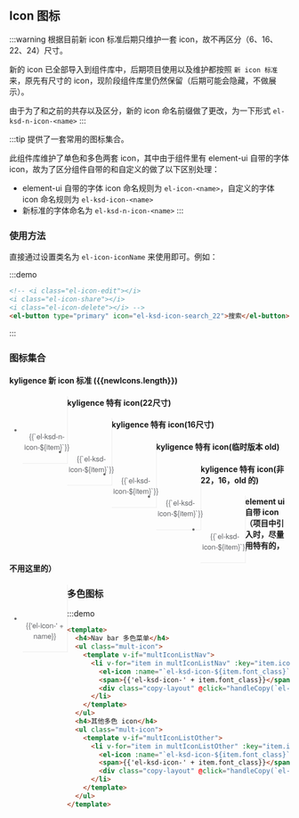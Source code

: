 <script>
  var iconList = require('examples/icon.json');
  let multIconList = require('../../../src/iconfont/iconfont.json')
  let singleIconList = require('../../../packages/theme-chalk/src/fonts/iconfont.json')
  let newSingleIconList = require('../../../packages/theme-chalk/src/fonts-new/iconfont.json')

  const customIcons = (function () {
    const icons = singleIconList.glyphs.map((item) => {
      return item.font_class
    })
    let customIcons = []
    const temp = []

    icons.map(it => it.replace(/_\d+$/, '')).forEach(item => {
      !temp.includes(item) && temp.push(item)
    })

    const list = temp.sort((a, b) => a.charAt().charCodeAt() - b.charAt().charCodeAt())
    list.forEach(item => {
      const items = icons.filter(it => it.replace(/_\d+$/, '') === item)
      customIcons = [...customIcons, ...items]
    })
    return customIcons
  })()

  const newIcons = (function () {
    return newSingleIconList.glyphs.map((item) => {
      return item.font_class
    })
  })()

  export default {
    data() {
      return {
        icons: iconList,
        multIcons: [...multIconList.glyphs],
        multIconListNav: [...multIconList.glyphs].filter((item) => {
          return item.name.indexOf('nav') > -1
        }),
        multIconListOther: [...multIconList.glyphs].filter((item) => {
          return item.name.indexOf('nav') === -1
        }),
        newIcons: newIcons,
        customIcons: customIcons,
        customIcons22: customIcons.filter((item) => {
          return item.indexOf('_22') > -1
        }),
        customIcons16: customIcons.filter((item) => {
          return item.indexOf('_16') > -1
        }),
        customIcons_old: customIcons.filter((item) => {
          return item.indexOf('_old') > -1
        }),
        customIconsTemp: customIcons.filter((item) => {
          return item.indexOf('_old') === -1 && item.indexOf('_22') === -1 && item.indexOf('_16') === -1
        })
      };
    },
    mounted () {
      console.log(this.multIconListNav)
    },
    methods: {
      handleCopy (val) {
        const tempInput = document.createElement('input')
        tempInput.value = val
        tempInput.style.opacity = 0
        document.body.appendChild(tempInput)
        tempInput.select()
        if (document.execCommand('copy')) {
          document.execCommand('copy')
          this.$message.success('复制成功')
        }
        document.body.removeChild(tempInput)
      }
    }
  }
</script>
<style>
  .demo-icon .source > i {
    color: #606266;
    margin: 0 20px;
    font-size: 1.5em;
    vertical-align: middle;
  }
  
  .demo-icon .source > button {
    margin: 0 20px;
  }

  .page-component .content > ul.icon-list {
    overflow: hidden;
    list-style: none;
    padding: 0;
    border: solid 1px #eaeefb;
    border-radius: 4px;
  }
  .icon-list li {
    float: left;
    width: 16.66%;
    text-align: center;
    height: 120px;
    line-height: 120px;
    color: #666;
    font-size: 13px;
    transition: color .15s linear;
    border-right: 1px solid #eee;
    border-bottom: 1px solid #eee;
    margin-right: -1px;
    margin-bottom: -1px;
    position: relative;

    @utils-vertical-center;

    span {
      display: inline-block;
      line-height: normal;
      vertical-align: middle;
      font-family: 'Helvetica Neue',Helvetica,'PingFang SC','Hiragino Sans GB','Microsoft YaHei',SimSun,sans-serif;
      color: #99a9bf;
    }
    
    i {
      display: block;
      font-size: 32px;
      margin-bottom: 15px;
      color: #606266;
    }
    
    .icon-name {
      display: inline-block;
      padding: 0 3px;
      height: 1em;
      color: #606266;
    }
    
    &:hover {
      color: rgb(92, 182, 255);
      .copy-layout {
        display: block
      }
    }
  }
  .copy-layout {
    display: none;
    width: 100%;
    padding: 10px 0;
    text-align: center;
    position: absolute;
    bottom: 0;
    left: 0;
    background-color: rgba(0, 0, 0, .7);
    color: #fff;
    cursor: pointer;
  }
  .mult-icon {
    list-style: none;

    li {
      display: inline-block;
      max-width: 120px;
      height: 150px;
      text-align: center;
      transition: color .15s linear;
      border-right: 1px solid #eee;
      border-bottom: 1px solid #eee;
      margin-right: 5px;
      margin-bottom: 5px;
      background: #054885;
      padding: 8px;
      box-sizing: border-box;
      @utils-vertical-center;
      position: relative;

      svg {
        font-size: 45px;
        margin-top: 10px;
      }

      span {
        display: inline-block;
        line-height: normal;
        font-family: 'Helvetica Neue',Helvetica,'PingFang SC','Hiragino Sans GB','Microsoft YaHei',SimSun,sans-serif;
        color: #fff;
        word-break: break-all;
        margin-top: 15px;
        vertical-align: top;
      }

      &:hover {
        .copy-layout {
          background-color: rgba(255, 255, 255, .9);
          color: #232323;
          display: block;
        }
      }
    }
  }
</style>
## Icon 图标

:::warning
根据目前新 icon 标准后期只维护一套 icon，故不再区分（6、16、22、24）尺寸。

新的 icon 已全部导入到组件库中，后期项目使用以及维护都按照 ```新 icon 标准``` 来，原先有尺寸的 icon，现阶段组件库里仍然保留（后期可能会隐藏，不做展示）。

由于为了和之前的共存以及区分，新的 icon 命名前缀做了更改，为一下形式 ```el-ksd-n-icon-<name>```
:::

:::tip 
提供了一套常用的图标集合。

此组件库维护了单色和多色两套 icon，其中由于组件里有 element-ui 自带的字体 icon，故为了区分组件自带的和自定义的做了以下区别处理：

- element-ui 自带的字体 icon 命名规则为 ```el-icon-<name>```，自定义的字体 icon 命名规则为 ```el-ksd-icon-<name>```
- 新标准的字体命名为 ```el-ksd-n-icon-<name>```
:::

### 使用方法

直接通过设置类名为 `el-icon-iconName` 来使用即可。例如：

:::demo
```html
<!-- <i class="el-icon-edit"></i>
<i class="el-icon-share"></i>
<i class="el-icon-delete"></i> -->
<el-button type="primary" icon="el-ksd-icon-search_22">搜索</el-button>

```
:::

### 图标集合

<h4>kyligence 新 icon 标准 ({{newIcons.length}})</h4>
<ul class="icon-list">
  <li v-for="item in newIcons" :key="item">
    <span>
      <i :class="'el-ksd-n-icon-' + item"></i>
      <span class="icon-name">{{`el-ksd-n-icon-${item}`}}</span>
      <div class="copy-layout" @click="handleCopy(`el-ksd-n-icon-${item}`)">复制</div>
    </span>
  </li>
</ul>

<h4>kyligence 特有 icon(22尺寸)</h4>
<ul class="icon-list">
  <li v-for="item in customIcons22" :key="item">
    <span>
      <i :class="'el-ksd-icon-' + item"></i>
      <span class="icon-name">{{`el-ksd-icon-${item}`}}</span>
      <div class="copy-layout" @click="handleCopy(`el-ksd-icon-${item}`)">复制</div>
    </span>
  </li>
</ul>

<h4>kyligence 特有 icon(16尺寸)</h4>
<ul class="icon-list">
  <li v-for="item in customIcons16" :key="item">
    <span>
      <i :class="'el-ksd-icon-' + item"></i>
      <span class="icon-name">{{`el-ksd-icon-${item}`}}</span>
      <div class="copy-layout" @click="handleCopy(`el-ksd-icon-${item}`)">复制</div>
    </span>
  </li>
</ul>

<h4>kyligence 特有 icon(临时版本 old)</h4>
<ul class="icon-list">
  <li v-for="item in customIcons_old" :key="item">
    <span>
      <i :class="'el-ksd-icon-' + item"></i>
      <span class="icon-name">{{`el-ksd-icon-${item}`}}</span>
      <div class="copy-layout" @click="handleCopy(`el-ksd-icon-${item}`)">复制</div>
    </span>
  </li>
</ul>

<h4>kyligence 特有 icon(非 22，16，old 的)</h4>
<ul class="icon-list">
  <li v-for="item in customIconsTemp" :key="item">
    <span>
      <i :class="'el-ksd-icon-' + item"></i>
      <span class="icon-name">{{`el-ksd-icon-${item}`}}</span>
      <div class="copy-layout" @click="handleCopy(`el-ksd-icon-${item}`)">复制</div>
    </span>
  </li>
</ul>

<h4 style="margin:20px 0">element ui 自带 icon（项目中引入时，尽量用特有的，不用这里的）</h4>
<ul class="icon-list">
  <li v-for="name in icons" :key="name">
    <span>
      <i :class="'el-icon-' + name"></i>
      <span class="icon-name">{{'el-icon-' + name}}</span>
      <div class="copy-layout" @click="handleCopy(`el-icon-${name}`)">复制</div>
    </span>
  </li>
</ul>

### 多色图标

:::demo
```html
<template>
  <h4>Nav bar 多色菜单</h4>
  <ul class="mult-icon">
    <template v-if="multIconListNav">
      <li v-for="item in multIconListNav" :key="item.icon_id">
        <el-icon :name="`el-ksd-icon-${item.font_class}`" type="mult"></el-icon>
        <span>{{'el-ksd-icon-' + item.font_class}}</span>
        <div class="copy-layout" @click="handleCopy(`el-ksd-icon-${item.font_class}`)">复制</div>
      </li>
    </template>
  </ul>
  <h4>其他多色 icon</h4>
  <ul class="mult-icon">
    <template v-if="multIconListOther">
      <li v-for="item in multIconListOther" :key="item.icon_id">
        <el-icon :name="`el-ksd-icon-${item.font_class}`" type="mult"></el-icon>
        <span>{{'el-ksd-icon-' + item.font_class}}</span>
        <div class="copy-layout" @click="handleCopy(`el-ksd-icon-${item.font_class}`)">复制</div>
      </li>
    </template>
  </ul>
</template>
```
